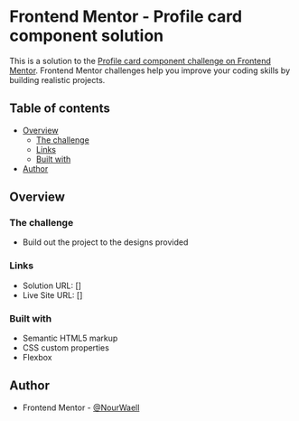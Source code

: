 # Frontend Mentor - Profile card component solution

This is a solution to the [Profile card component challenge on Frontend Mentor](https://www.frontendmentor.io/challenges/profile-card-component-cfArpWshJ). Frontend Mentor challenges help you improve your coding skills by building realistic projects.

## Table of contents

- [Overview](#overview)
  - [The challenge](#the-challenge)
  - [Links](#links)
  - [Built with](#built-with)
- [Author](#author)

## Overview

### The challenge

- Build out the project to the designs provided

### Links

- Solution URL: []
- Live Site URL: []

### Built with

- Semantic HTML5 markup
- CSS custom properties
- Flexbox

## Author

- Frontend Mentor - [@NourWaell](https://www.frontendmentor.io/profile/NourWaell)
